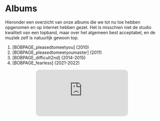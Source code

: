 # Albums

Hieronder een overzicht van onze albums die we tot nu toe hebben opgenomen en op internet hebben gezet. Het is misschien niet de studio kwaliteit van een topband, maar over het algemeen best acceptabel, en de muziek zelf is natuurlijk gewoon top.

1. [BOBPAGE_pleasedtomeetyou] (2010)
2. [BOBPAGE_pleasedtomeetyoumaster] (2011)
3. [BOBPAGE_difficult2nd] (2014-2015)
4. [BOBPAGE_fearless] (2021-2022)

<iframe style="border-radius:12px; display: block; margin: auto;" src="https://open.spotify.com/embed/album/538LmXyWbadATH7Jo1V6e6?utm_source=generator&theme=0" width="60%" height="152" frameBorder="0" allowfullscreen="" allow="autoplay; clipboard-write; encrypted-media; fullscreen; picture-in-picture" loading="lazy"></iframe>
